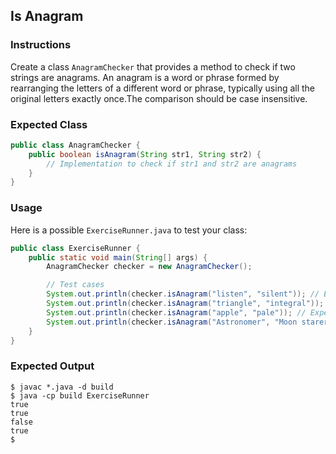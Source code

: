 ## Is Anagram

### Instructions

Create a class `AnagramChecker` that provides a method to check if two strings are anagrams. An anagram is a word or phrase formed by rearranging the letters of a different word or phrase, typically using all the original letters exactly once.The comparison should be case insensitive.

### Expected Class

```java
public class AnagramChecker {
    public boolean isAnagram(String str1, String str2) {
        // Implementation to check if str1 and str2 are anagrams
    }
}
```

### Usage

Here is a possible `ExerciseRunner.java` to test your class:

```java
public class ExerciseRunner {
    public static void main(String[] args) {
        AnagramChecker checker = new AnagramChecker();

        // Test cases
        System.out.println(checker.isAnagram("listen", "silent")); // Expected output: true
        System.out.println(checker.isAnagram("triangle", "integral")); // Expected output: true
        System.out.println(checker.isAnagram("apple", "pale")); // Expected output: false
        System.out.println(checker.isAnagram("Astronomer", "Moon starer")); // Expected output: true
    }
}
```

### Expected Output

```shell
$ javac *.java -d build
$ java -cp build ExerciseRunner
true
true
false
true
$
```
